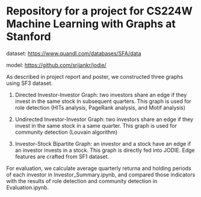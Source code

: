 # Repository for a project for CS224W Machine Learning with Graphs at Stanford


dataset: https://www.quandl.com/databases/SFA/data

model: https://github.com/srijankr/jodie/


As described in project report and poster, we constructed three graphs using SF3 dataset.

1. Directed Investor-Investor Graph: two investors share an edge if they invest in the same stock in subsequent quarters.  This graph is used for role detection (HITs analysis, PageRank analysis, and Motif analysis)

2. Undirected Investor-Investor Graph: two investors share an edge if they invest in the same stock in a same quarter.  This graph is used for community detection (Louvain algorithm)

3. Investor-Stock Bipartite Graph: an investor and a stock have an edge if an investor invests in a stock. This graph is directly fed into JODIE.  Edge features are crafted from SF1 dataset.


For evaluation, we calculate average quarterly returna and holding periods of each investor in Investor_Summary.ipynb, and compared those indicators with the results of role detection and community detection in Evaluation.ipynb. 
